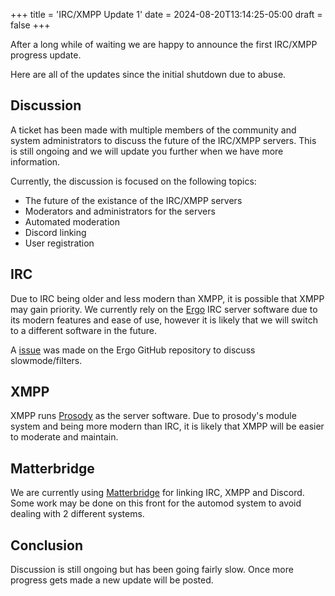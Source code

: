 +++
title = 'IRC/XMPP Update 1'
date = 2024-08-20T13:14:25-05:00
draft = false
+++

After a long while of waiting we are happy to announce the first IRC/XMPP progress update.

Here are all of the updates since the initial shutdown due to abuse.

## Discussion
A ticket has been made with multiple members of the community and system administrators to discuss the future of the IRC/XMPP servers. This is still ongoing and we will update you further when we have more information.

Currently, the discussion is focused on the following topics:
- The future of the existance of the IRC/XMPP servers
- Moderators and administrators for the servers
- Automated moderation
- Discord linking
- User registration

## IRC
Due to IRC being older and less modern than XMPP, it is possible that XMPP may gain priority. We currently rely on the [Ergo](https://github.com/ergochat/ergo) IRC server software due to its modern features and ease of use, however it is likely that we will switch to a different software in the future.

A [issue](https://github.com/ergochat/ergo/issues/2179) was made on the Ergo GitHub repository to discuss slowmode/filters.

## XMPP
XMPP runs [Prosody](https://prosody.im/) as the server software. Due to prosody's module system and being more modern than IRC, it is likely that XMPP will be easier to moderate and maintain.

## Matterbridge
We are currently using [Matterbridge](https://github.com/42wim/matterbridge) for linking IRC, XMPP and Discord. Some work may be done on this front for the automod system to avoid dealing with 2 different systems.

## Conclusion
Discussion is still ongoing but has been going fairly slow. Once more progress gets made a new update will be posted.
